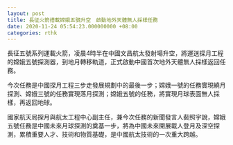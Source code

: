 ```yaml
---
layout: post
title: 長征火箭搭載嫦娥五號升空　啟動地外天體無人採樣任務
date: 2020-11-24 05:54:23.000000000 +08:00
categories: rthk
---
```


長征五號系列運載火箭，凌晨4時半在中國文昌航太發射場升空，將運送探月工程的嫦娥五號探測器，到地月轉移軌道，正式啟動中國首次地外天體無人採樣返回任務。

今次任務是中國探月工程三步走發展規劃中的最後一步；嫦娥一號的任務實現繞月探測、嫦娥三號的任務實現落月探測；嫦娥五號的任務，將實現月球表面無人採樣，再返回地球。

國家航天局探月與航太工程中心副主任，兼今次任務的新聞發言人裴照宇說，嫦娥五號任務是中國未來月球探測的奠基一步，將為中國未來開展載人登月及深空探測，累積重要人才、技術和物質基礎，是中國航太技術的一次重大跨越。
